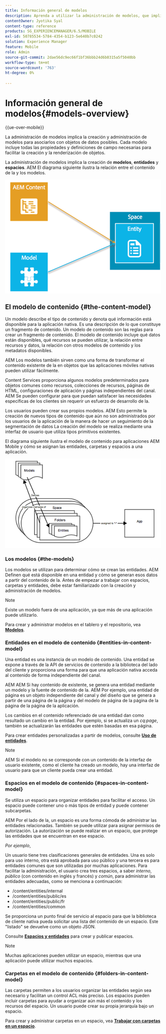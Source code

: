 ```yaml
---
title: Información general de modelos
description: Aprenda a utilizar la administración de modelos, que implica la creación y administración de modelos para asociarlos con objetos de datos posibles.
contentOwner: Jyotika Syal
content-type: reference
products: SG_EXPERIENCEMANAGER/6.5/MOBILE
exl-id: 50785534-5784-4354-b123-5e640b7c0242
solution: Experience Manager
feature: Mobile
role: Admin
source-git-commit: 2dae56dc9ec66f1bf36bbb24d6b0315a5f5040bb
workflow-type: tm+mt
source-wordcount: '763'
ht-degree: 0%

---
```


# Información general de modelos{#models-overview}

{{ue-over-mobile}}

La administración de modelos implica la creación y administración de modelos para asociarlos con objetos de datos posibles. Cada modelo incluye todas las propiedades y definiciones de campo necesarias para facilitar la creación y la renderización de objetos.

La administración de modelos implica la creación de **modelos**, **entidades** y **espacios**. AEM El diagrama siguiente ilustra la relación entre el contenido de la y los modelos.

![chlimage_1-81](assets/chlimage_1-81.png)

## El modelo de contenido {#the-content-model}

Un modelo describe el tipo de contenido y denota qué información está disponible para la aplicación nativa. Es una descripción de lo que constituye un fragmento de contenido. Un modelo de contenido son las reglas para crear un fragmento de contenido. El modelo de contenido incluye qué datos están disponibles, qué recursos se pueden utilizar, la relación entre recursos y datos, la relación con otros modelos de contenido y los metadatos disponibles.

AEM Los modelos también sirven como una forma de transformar el contenido existente de la en objetos que las aplicaciones móviles nativas pueden utilizar fácilmente.

Content Services proporciona algunos modelos predeterminados para objetos comunes como recursos, colecciones de recursos, páginas de HTML, configuraciones de aplicación y páginas independientes del canal. AEM Se pueden configurar para que puedan satisfacer las necesidades específicas de los clientes sin requerir un esfuerzo de desarrollo de la.

Los usuarios pueden crear sus propios modelos. AEM Esto permite la creación de nuevos tipos de contenido que aún no son administrados por los usuarios de la aplicación de la manera de hacer un seguimiento de la segmentación de datos La creación del modelo se realiza mediante una interfaz de usuario que utiliza tipos primitivos existentes.

El diagrama siguiente ilustra el modelo de contenido para aplicaciones AEM Mobile y cómo se asignan las entidades, carpetas y espacios a una aplicación.

![chlimage_1-82](assets/chlimage_1-82.png)

### Los modelos {#the-models}

Los modelos se utilizan para determinar cómo se crean las entidades. AEM Definen qué está disponible en una entidad y cómo se generan esos datos a partir del contenido de la. Antes de empezar a trabajar con espacios, carpetas y entidades, debe estar familiarizado con la creación y administración de modelos.

>[!NOTE]
>
>Existe un modelo fuera de una aplicación, ya que más de una aplicación puede utilizarlo.
>

Para crear y administrar modelos en el tablero y el repositorio, vea **[Modelos](/help/mobile/administer-mobile-apps.md)**.

### Entidades en el modelo de contenido {#entities-in-content-model}

Una entidad es una instancia de un modelo de contenido. Una entidad se expone a través de la API de servicios de contenido a la biblioteca del lado del cliente y proporciona una forma para que una aplicación nativa acceda al contenido de forma independiente del canal.

AEM AEM Si hay contenido de existente, se genera una entidad mediante un modelo y la fuente de contenido de la. AEM Por ejemplo, una entidad de página es un objeto independiente del canal y del diseño que se genera a partir de una página de la página y del modelo de página de la página de la página de la página de la aplicación.

Los cambios en el contenido referenciado de una entidad dan como resultado un cambio en la entidad. Por ejemplo, si se actualiza un *cq:page*, también se actualizarán las entidades que estén basadas en esa página.

Para crear entidades personalizadas a partir de modelos, consulte **[Uso de entidades](/help/mobile/spaces-and-entities.md)**.

>[!NOTE]
>
>AEM Si el modelo no se corresponde con un contenido de la interfaz de usuario existente, como el cliente ha creado un modelo, hay una interfaz de usuario para que un cliente pueda crear una entidad.
>

### Espacios en el modelo de contenido {#spaces-in-content-model}

Se utiliza un espacio para organizar entidades para facilitar el acceso. Un espacio puede contener uno o más tipos de entidad y puede contener subcarpetas.

AEM Por el lado de la, un espacio es una forma cómoda de administrar las entidades relacionadas. También se puede utilizar para asignar permisos de autorización. La autorización se puede realizar en un espacio, que protege las entidades que se encuentran en ese espacio.

*Por ejemplo*,

Un usuario tiene tres clasificaciones generales de entidades. Una es solo para uso interno, otra está aprobada para uso público y una tercera es para entidades comunes que son utilizadas por muchas aplicaciones. Para facilitar la administración, el usuario crea tres espacios, a saber *interno*, *público* (con contenido en inglés y francés) y *común*, para administrar las entidades adecuadas, como se menciona a continuación:

* /content/entities/internal
* /content/entities/public/es
* /content/entities/public/fr
* /content/entities/common

Se proporciona un punto final de servicio al espacio para que la biblioteca de cliente nativa pueda solicitar una lista del contenido de un espacio. Este &quot;listado&quot; se devuelve como un objeto JSON.

Consulte **[Espacios y entidades](/help/mobile/spaces-and-entities.md)** para crear y publicar espacios.

>[!NOTE]
>
>Muchas aplicaciones pueden utilizar un espacio, mientras que una aplicación puede utilizar muchos espacios.

### Carpetas en el modelo de contenido {#folders-in-content-model}

Las carpetas permiten a los usuarios organizar las entidades según sea necesario y facilitan un control ACL más preciso. Los espacios pueden incluir carpetas para ayudar a organizar aún más el contenido y los recursos del espacio. Un usuario puede crear su propia jerarquía bajo un espacio.

Para crear y administrar carpetas en un espacio, vea **[Trabajar con carpetas en un espacio](/help/mobile/spaces-and-entities.md)**.

